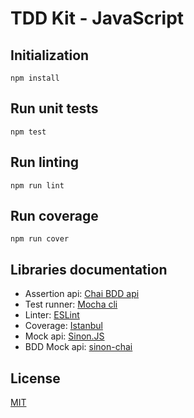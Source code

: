 # TDD Kit - JavaScript

## Initialization

    npm install

## Run unit tests

    npm test

## Run linting

    npm run lint

## Run coverage

    npm run cover

## Libraries documentation

* Assertion api: [Chai BDD api]
* Test runner: [Mocha cli]
* Linter: [ESLint]
* Coverage: [Istanbul]
* Mock api: [Sinon.JS]
* BDD Mock api: [sinon-chai]

## License

[MIT](LICENSE)

[Chai BDD api]: http://chaijs.com/api/bdd
[Mocha cli]: http://mochajs.org/#usage
[ESLint]: http://eslint.org
[Istanbul]: https://github.com/gotwarlost/istanbul
[Sinon.JS]: http://sinonjs.org/docs
[sinon-chai]: https://github.com/domenic/sinon-chai
